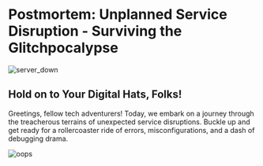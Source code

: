 # Postmortem: Unplanned Service Disruption - Surviving the Glitchpocalypse

![server_down](https://github.com/TobiLight/alx-system_engineering-devops/assets/25378643/908b537d-e2a0-40bd-bb23-eff583c3abb2)

## Hold on to Your Digital Hats, Folks!
Greetings, fellow tech adventurers! Today, we embark on a journey through the treacherous terrains of unexpected service disruptions. Buckle up and get ready for a rollercoaster ride of errors, misconfigurations, and a dash of debugging drama.

![oops](https://media.giphy.com/media/XGVXt08iHVArvIElcw/giphy.gif)
